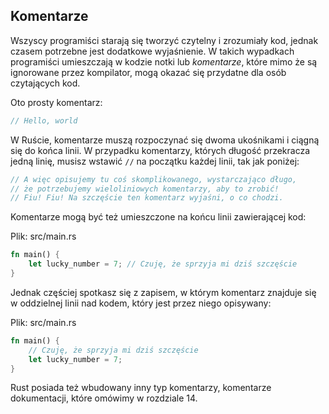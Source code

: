 ## Komentarze

Wszyscy programiści starają się tworzyć czytelny i zrozumiały kod,
jednak czasem potrzebne jest dodatkowe wyjaśnienie. W takich wypadkach
programiści umieszczają w kodzie notki lub *komentarze*, które mimo że
są ignorowane przez kompilator, mogą okazać się przydatne dla osób
czytających kod.

Oto prosty komentarz:

```rust
// Hello, world
```

W Ruście, komentarze muszą rozpoczynać się dwoma ukośnikami i ciągną się
do końca linii. W przypadku komentarzy, których długość przekracza jedną
linię, musisz wstawić `//` na początku każdej linii, tak jak poniżej:

```rust
// A więc opisujemy tu coś skomplikowanego, wystarczająco długo,
// że potrzebujemy wieloliniowych komentarzy, aby to zrobić!
// Fiu! Fiu! Na szczęście ten komentarz wyjaśni, o co chodzi.
```

Komentarze mogą być też umieszczone na końcu linii zawierającej kod:

<span class="filename">Plik: src/main.rs</span>

```rust
fn main() {
    let lucky_number = 7; // Czuję, że sprzyja mi dziś szczęście
}
```

Jednak częściej spotkasz się z zapisem, w którym komentarz znajduje się
w oddzielnej linii nad kodem, który jest przez niego opisywany:

<span class="filename">Plik: src/main.rs</span>

```rust
fn main() {
    // Czuję, że sprzyja mi dziś szczęście
    let lucky_number = 7;
}
```

Rust posiada też wbudowany inny typ komentarzy, komentarze dokumentacji,
które omówimy w rozdziale 14.
